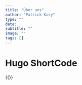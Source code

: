 ```yaml
---
title: "Über uns"
author: "Patrick Kary"
type: ""
date: 
subtitle: ""
image: ""
tags: []
---
```


# Hugo ShortCode 


{{<youtube b5ILl7gT4X8>}}